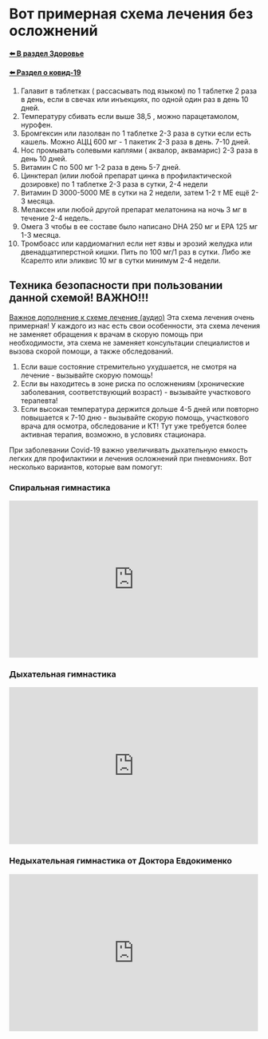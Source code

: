 # Вот примерная схема лечения без осложнений

**[⬅️ В раздел Здоровье](../../../HOME.md#здоровье)**

**[⬅️ Раздел о ковид-19](./covid-19.md)**

1. Галавит в таблетках ( рассасывать под языком) по 1 таблетке 2 раза в день, если в свечах или инъекциях, по одной один раз в день 10 дней.
2. Температуру сбивать если выше 38,5 , можно парацетамолом, нурофен.
3. Бромгексин или лазолван по 1 таблетке 2-3 раза в сутки если есть кашель. Можно АЦЦ 600 мг - 1 пакетик 2-3 раза в день. 7-10 дней.
4. Нос промывать солевыми каплями ( аквалор, аквамарис) 2-3 раза в день 10 дней.
5. Витамин С по 500 мг 1-2 раза в день 5-7 дней.
6. Цинктерал (илии любой препарат цинка в профилактической дозировке) по 1 таблетке 2-3 раза в сутки, 2-4 недели
7. Витамин D 3000-5000 МЕ в сутки на 2 недели, затем 1-2 т МЕ ещё 2-3 месяца.
8. Мелаксен или любой другой препарат мелатонина на ночь 3 мг в течение 2-4 недель..
9. Омега 3 чтобы в ее составе было написано DHA 250 мг и EPA 125 мг 1-3 месяца.
10. Тромбоасс или кардиомагнил если нет язвы и эрозий желудка или двенадцатиперстной кишки. Пить по 100 мг/1 раз в сутки. Либо же Ксарелто или эликвис 10 мг в сутки минимум 2-4 недели.

## Техника безопасности при пользовании данной схемой! ВАЖНО!!!

<a target="_blank" href="https://nd.nl.tab.digital/s/xPoGK3RXYe8E8TK">Важное дополнение к схеме лечение (аудио)</a>
Эта схема лечения очень примерная! У каждого из нас есть свои особенности, эта схема лечения не заменяет обращения к врачам в скорую помощь при необходимости, эта схема не заменяет консультации специалистов и вызова скорой помощи, а также обследований.

1. Если ваше состояние стремительно ухудшается, не смотря на лечение - вызывайте скорую помощь!
2. Если вы находитесь в зоне риска по осложнениям (хронические заболевания, соответствующий возраст) - вызывайте участкового терапевта!
3. Если высокая температура держится дольше 4-5 дней или повторно повышается к 7-10 дню - вызывайте скорую помощь, участкового врача для осмотра, обследование и КТ! Тут уже требуется более активная терапия, возможно, в условиях стационара.

При заболевании Covid-19 важно увеличивать дыхательную емкость легких для профилактики и лечения осложнений при пневмониях. Вот несколько вариантов, которые вам помогут:

### Спиральная гимнастика

<iframe style="max-width: 99%" width="560" height="315" src="https://www.youtube.com/embed/VQLBFvzB_I4" title="YouTube video player" frameborder="0" allow="accelerometer; autoplay; clipboard-write; encrypted-media; gyroscope; picture-in-picture" allowfullscreen></iframe>

### Дыхательная гимнастика

<iframe style="max-width: 99%" width="560" height="315" src="https://www.youtube.com/embed/ae3dc6UYsWs" title="YouTube video player" frameborder="0" allow="accelerometer; autoplay; clipboard-write; encrypted-media; gyroscope; picture-in-picture" allowfullscreen></iframe>

### Недыхательная гимнастика от Доктора Евдокименко

<iframe style="max-width: 99%" width="560" height="315" src="https://www.youtube.com/embed/VkJjDYAZqms" title="YouTube video player" frameborder="0" allow="accelerometer; autoplay; clipboard-write; encrypted-media; gyroscope; picture-in-picture" allowfullscreen></iframe>
